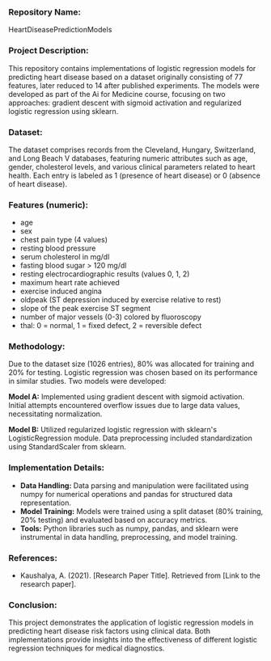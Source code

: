 ### Repository Name:
HeartDiseasePredictionModels

### Project Description:

This repository contains implementations of logistic regression models for predicting heart disease based on a dataset originally consisting of 77 features, later reduced to 14 after published experiments. The models were developed as part of the Ai for Medicine course, focusing on two approaches: gradient descent with sigmoid activation and regularized logistic regression using sklearn.

### Dataset:

The dataset comprises records from the Cleveland, Hungary, Switzerland, and Long Beach V databases, featuring numeric attributes such as age, gender, cholesterol levels, and various clinical parameters related to heart health. Each entry is labeled as 1 (presence of heart disease) or 0 (absence of heart disease).

### Features (numeric):

- age
- sex
- chest pain type (4 values)
- resting blood pressure
- serum cholesterol in mg/dl
- fasting blood sugar > 120 mg/dl
- resting electrocardiographic results (values 0, 1, 2)
- maximum heart rate achieved
- exercise induced angina
- oldpeak (ST depression induced by exercise relative to rest)
- slope of the peak exercise ST segment
- number of major vessels (0-3) colored by fluoroscopy
- thal: 0 = normal, 1 = fixed defect, 2 = reversible defect

### Methodology:

Due to the dataset size (1026 entries), 80% was allocated for training and 20% for testing. Logistic regression was chosen based on its performance in similar studies. Two models were developed:

**Model A:** Implemented using gradient descent with sigmoid activation. Initial attempts encountered overflow issues due to large data values, necessitating normalization.

**Model B:** Utilized regularized logistic regression with sklearn's LogisticRegression module. Data preprocessing included standardization using StandardScaler from sklearn.

### Implementation Details:

- **Data Handling:** Data parsing and manipulation were facilitated using numpy for numerical operations and pandas for structured data representation.
- **Model Training:** Models were trained using a split dataset (80% training, 20% testing) and evaluated based on accuracy metrics.
- **Tools:** Python libraries such as numpy, pandas, and sklearn were instrumental in data handling, preprocessing, and model training.

### References:
- Kaushalya, A. (2021). [Research Paper Title]. Retrieved from [Link to the research paper].

### Conclusion:

This project demonstrates the application of logistic regression models in predicting heart disease risk factors using clinical data. Both implementations provide insights into the effectiveness of different logistic regression techniques for medical diagnostics.

